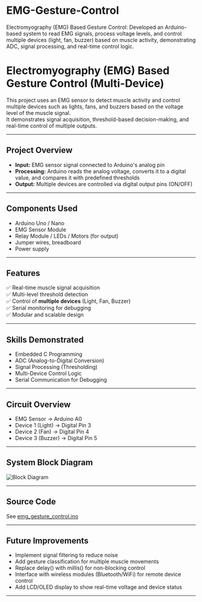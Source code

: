 # EMG-Gesture-Control
Electromyography (EMG) Based Gesture Control: Developed an Arduino-based system to read EMG signals, process voltage levels, and control multiple devices (light, fan, buzzer) based on muscle activity, demonstrating ADC, signal processing, and real-time control logic.

# Electromyography (EMG) Based Gesture Control (Multi-Device)

This project uses an EMG sensor to detect muscle activity and control multiple devices such as lights, fans, and buzzers based on the voltage level of the muscle signal.  
It demonstrates signal acquisition, threshold-based decision-making, and real-time control of multiple outputs.

---

## Project Overview
- **Input:** EMG sensor signal connected to Arduino's analog pin
- **Processing:** Arduino reads the analog voltage, converts it to a digital value, and compares it with predefined thresholds
- **Output:** Multiple devices are controlled via digital output pins (ON/OFF)

---

## Components Used
- Arduino Uno / Nano
- EMG Sensor Module
- Relay Module / LEDs / Motors (for output)
- Jumper wires, breadboard
- Power supply

---

## Features
✅ Real-time muscle signal acquisition  
✅ Multi-level threshold detection  
✅ Control of **multiple devices** (Light, Fan, Buzzer)  
✅ Serial monitoring for debugging  
✅ Modular and scalable design  

---

## Skills Demonstrated
- Embedded C Programming
- ADC (Analog-to-Digital Conversion)
- Signal Processing (Thresholding)
- Multi-Device Control Logic
- Serial Communication for Debugging

---

## Circuit Overview

- EMG Sensor → Arduino A0  
- Device 1 (Light) → Digital Pin 3  
- Device 2 (Fan) → Digital Pin 4  
- Device 3 (Buzzer) → Digital Pin 5  

---

## System Block Diagram

![Block Diagram](images/block_diagram.png)

---

## Source Code

See [emg_gesture_control.ino](emg_gesture_control.ino)

---

## Future Improvements
- Implement signal filtering to reduce noise  
- Add gesture classification for multiple muscle movements  
- Replace delay() with millis() for non-blocking control  
- Interface with wireless modules (Bluetooth/WiFi) for remote device control  
- Add LCD/OLED display to show real-time voltage and device status  

---
